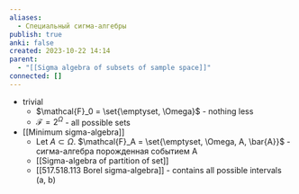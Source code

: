 ```yaml
---
aliases:
  - Специальный сигма-алгебры
publish: true
anki: false
created: 2023-10-22 14:14
parent:
  - "[[Sigma algebra of subsets of sample space]]"
connected: []
---
```

- trivial
	- $\mathcal{F}_0 = \set{\emptyset, \Omega}$ - nothing less
	- $\mathcal{F} = 2^{\Omega}$ - all possible sets
- [[Minimum sigma-algebra]]
	- Let $A \subset \Omega$.   $\mathcal{F}_A = \set{\emptyset, \Omega, A, \bar{A}}$ - сигма-алгебра порожденная событием А
	- [[Sigma-algebra of partition of set]]
	- [[517.518.113 Borel sigma-algebra]] - contains all possible intervals (a, b)




